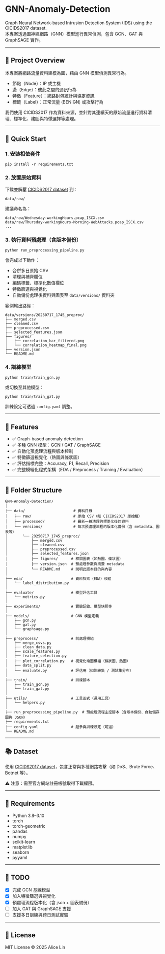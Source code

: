 # GNN-Anomaly-Detection

Graph Neural Network-based Intrusion Detection System (IDS) using the CICIDS2017 dataset.  
本專案透過圖神經網路（GNN）模型進行異常偵測，包含 GCN、GAT 與 GraphSAGE 實作。

---

## 🧠 Project Overview

本專案將網路流量資料建模為圖，藉由 GNN 模型偵測異常行為。

- 節點（Node）：IP 或主機
- 邊（Edge）：彼此之間的通訊行為
- 特徵（Feature）：網路封包統計與協定資訊
- 標籤（Label）：正常流量 (BENIGN) 或攻擊行為

我們使用 CICIDS2017 作為資料來源，並針對其連續天的原始流量進行資料清理、標準化、建圖與特徵選擇等處理。

---

## 🚀 Quick Start

### 1. 安裝相依套件

```
pip install -r requirements.txt
```

### 2. 放置原始資料

下載並解壓 [CICIDS2017 dataset](https://www.unb.ca/cic/datasets/ids-2017.html) 到：

```
data/raw/
```

建議命名為：

```
data/raw/Wednesday-workingHours.pcap_ISCX.csv
data/raw/Thursday-workingHours-Morning-WebAttacks.pcap_ISCX.csv
...
```

### 3. 執行資料預處理（含版本備份）

```
python run_preprocessing_pipeline.py
```

會完成以下動作：

- 合併多日原始 CSV
- 清理與補齊欄位
- 編碼標籤、標準化數值欄位
- 特徵篩選與視覺化
- 自動備份處理後資料與圖表至 `data/versions/` 資料夾

範例輸出路徑：

```
data/versions/20250717_1745_preproc/
├── merged.csv
├── cleaned.csv
├── preprocessed.csv
├── selected_features.json
├── figures/
│   ├── correlation_bar_filtered.png
│   └── correlation_heatmap_final.png
├── version.json
└── README.md
```

### 4. 訓練模型

```
python train/train_gcn.py
```

或切換至其他模型：

```
python train/train_gat.py
```

訓練設定可透過 `config.yaml` 調整。

---

## 🧪 Features

- ✅ Graph-based anomaly detection
- ✅ 多種 GNN 模型：GCN / GAT / GraphSAGE
- ✅ 自動化預處理流程與版本控制
- ✅ 特徵篩選視覺化（熱圖與條狀圖）
- ✅ 評估指標完整：Accuracy, F1, Recall, Precision
- ✅ 完整模組化程式架構（EDA / Preprocess / Training / Evaluation）

---

## 📁 Folder Structure

```
GNN-Anomaly-Detection/
│
├── data/                      # 資料目錄
│   ├── raw/                   # 原始 CSV（如 CICIDS2017 原始檔）
│   ├── processed/             # 最新一輪清理與標準化後的資料
│   └── versions/              # 每次預處理流程的版本化備份（含 metadata、圖表等）
│       └── 20250717_1745_preproc/
│           ├── merged.csv
│           ├── cleaned.csv
│           ├── preprocessed.csv
│           ├── selected_features.json
│           ├── figures/      # 相關圖表（如熱圖、條狀圖）
│           ├── version.json  # 預處理參數與摘要 metadata
│           └── README.md     # 說明此版本目的與內容
│
├── eda/                      # 資料探索（EDA）模組
│   └── label_distribution.py
│
├── evaluate/                 # 模型評估工具
│   └── metrics.py
│
├── experiments/              # 實驗記錄、模型快照等
│
├── models/                   # GNN 模型定義
│   ├── gcn.py
│   ├── gat.py
│   └── graphsage.py
│
├── preprocess/               # 前處理模組
│   ├── merge_csvs.py
│   ├── clean_data.py
│   ├── scale_features.py
│   ├── feature_selection.py
│   ├── plot_correlation.py   # 視覺化繪圖模組（條狀圖、熱圖）
│   ├── data_split.py
│   └── evaluate.py           # 評估用（如訓練集 / 測試集分布）
│
├── train/                    # 訓練腳本
│   ├── train_gcn.py
│   └── train_gat.py
│
├── utils/                    # 工具函式（通用工具）
│   └── helpers.py
│
├── run_preprocessing_pipeline.py  # 預處理流程主控腳本（含版本備份、自動儲存圖與 JSON）
├── requirements.txt
├── config.yaml               # 超參與訓練設定（可選）
└── README.md

```

---

## 📚 Dataset

使用 [CICIDS2017 dataset](https://www.unb.ca/cic/datasets/ids-2017.html)，包含正常與多種網路攻擊（如 DoS、Brute Force、Botnet 等）。

⚠️ 注意：需至官方網站註冊帳號取得下載權限。

---

## 🔧 Requirements

- Python 3.8–3.10
- torch
- torch-geometric
- pandas
- numpy
- scikit-learn
- matplotlib
- seaborn
- pyyaml

---

## 📌 TODO

- [x] 完成 GCN 基線模型
- [x] 加入特徵篩選與視覺化
- [x] 預處理流程版本化（含 json + 圖表備份）
- [ ] 加入 GAT 與 GraphSAGE 支援
- [ ] 支援多日訓練與跨日測試實驗

---

## 📄 License

MIT License
© 2025 Alice Lin
